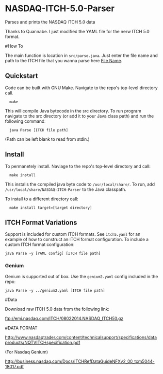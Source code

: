 # NASDAQ-ITCH-5.0-Parser
Parses and prints the NASDAQ ITCH 5.0 data

Thanks to Quannabe. I just modified the YAML file for the nerw ITCH 5.0 format.


#How To

 The main function is location in ```src/parse.java```. Just enter the file name and path to the ITCH file that you wanna parse here [File Name](https://github.com/Amay22/NASDAQ-ITCH-5.0-Parser/blob/master/src/Parse.java#L56).

## Quickstart

Code can be built with GNU Make. Navigate to the repo's top-level directory call.

```
  make
```

This will compile Java bytecode in the src directory. To run program navigate to the src directory (or add it to your Java class path) and run the following command:

```
  java Parse [ITCH file path]
```

(Path can be left blank to read from stdin.)
 
## Install

To permanetely install. Naviage to the repo's top-level directory and call:

```
  make install
```

This installs the compiled java byte code to ```/usr/local/share/```. To run, add ```/usr/local/share/NASDAQ-ITCH-Parser``` to the Java classpath.

To install to a different directory call:

```
  make install target=[target directory]
```

## ITCH Format Variations

Support is included for custom ITCH formats. See ```itch5.yaml``` for an example of how to construct an	ITCH format configuration. To include a custom ITCH format configuration:

``` java Parse -y [YAML config] [ITCH file path] ```

### Genium

Genium is supported out of box. Use the ```genium2.yaml``` config included in the repo:

``` java Parse -y ../genium2.yaml [ITCH file path] ```

#Data

Download raw ITCH 5.0 data from the following link:

ftp://emi.nasdaq.com/ITCH/08022014.NASDAQ_ITCH50.gz

#DATA FORMAT

http://www.nasdaqtrader.com/content/technicalsupport/specifications/dataproducts/NQTVITCHspecification.pdf

(For Nasdaq Genium)

http://business.nasdaq.com/Docs/ITCHRefDataGuideNFXv2_00_tcm5044-18017.pdf
